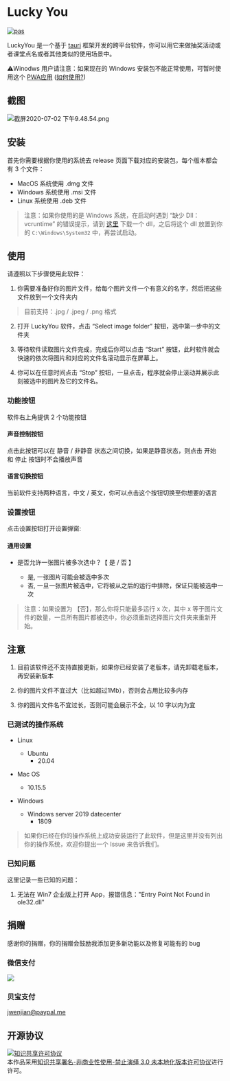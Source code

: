 # Lucky You

[![pas](https://img.shields.io/static/v1?&message=ProgressiveApp.Store&color=74b9ff&style=flat&label=Follow%20Lucky%20You%20at)](https://progressiveapp.store/pwa/Lucky-You)

LuckyYou 是一个基于 [tauri](https://github.com/tauri-apps/tauri) 框架开发的跨平台软件，你可以用它来做抽奖活动或者课堂点名或者其他类似的使用场景中。

⚠️Winodws 用户请注意：如果现在的 Windows 安装包不能正常使用，可暂时使用这个 [PWA应用](https://luckyyou.netlify.app) ([如何使用?](https://github.com/jwenjian/lucky-you/wiki/PWA-App))

## 截图

![截屏2020-07-02 下午9.48.54.png](https://i.loli.net/2020/07/02/KjhqGRrbJpCMIl9.png)

## 安装

首先你需要根据你使用的系统去 release 页面下载对应的安装包，每个版本都会有 3 个文件：

- MacOS 系统使用 .dmg 文件
- Windows 系统使用 .msi 文件
- Linux 系统使用 .deb 文件

> 注意：如果你使用的是 Windows 系统，在启动时遇到 “缺少 Dll： vcruntime” 的错误提示，请到 [这里](https://cn.dll-files.com/vcruntime140_1.dll.html) 下载一个 dll，之后将这个 dll 放置到你的 `C:\Windows\System32` 中，再尝试启动。

## 使用

请遵照以下步骤使用此软件：

1. 你需要准备好你的图片文件，给每个图片文件一个有意义的名字，然后把这些文件放到一个文件夹内

> 目前支持：.jpg / .jpeg / .png 格式

2. 打开 LuckyYou 软件，点击 “Select image folder” 按钮，选中第一步中的文件夹

3. 等待软件读取图片文件完成，完成后你可以点击 “Start” 按钮，此时软件就会快速的依次将图片和对应的文件名滚动显示在屏幕上。

4. 你可以在任意时间点击 “Stop” 按钮，一旦点击，程序就会停止滚动并展示此刻被选中的图片及它的文件名。

### 功能按钮

软件右上角提供 2 个功能按钮

#### 声音控制按钮

点击此按钮可以在 静音 / 非静音 状态之间切换，如果是静音状态，则点击 开始 和 停止 按钮时不会播放声音

#### 语言切换按钮

当前软件支持两种语言，中文 / 英文，你可以点击这个按钮切换至你想要的语言

### 设置按钮

点击设置按钮打开设置弹窗: 

#### 通用设置

- 是否允许一张图片被多次选中？【 是 / 否 】

  - 是, 一张图片可能会被选中多次
  - 否, 一旦一张图片被选中，它将被从之后的运行中排除，保证只能被选中一次

> 注意：如果设置为 【否】，那么你将只能最多运行 x 次，其中 x 等于图片文件的数量，一旦所有图片都被选中，你必须重新选择图片文件夹来重新开始。


## 注意

1. 目前该软件还不支持直接更新，如果你已经安装了老版本，请先卸载老版本，再安装新版本

2. 你的图片文件不宜过大（比如超过1Mb），否则会占用比较多内存

3. 你的图片文件名不宜过长，否则可能会展示不全，以 10 字以内为宜

### 已测试的操作系统

- Linux
  - Ubuntu
    - 20.04

- Mac OS
  - 10.15.5

- Windows
  - Windows server 2019 datecenter
    - 1809

> 如果你已经在你的操作系统上成功安装运行了此软件，但是这里并没有列出你的操作系统，欢迎你提出一个 Issue 来告诉我们。

### 已知问题

这里记录一些已知的问题：

1. 无法在 Win7 企业版上打开 App，报错信息："Entry Point Not Found in ole32.dll"


## 捐赠

感谢你的捐赠，你的捐赠会鼓励我添加更多新功能以及修复可能有的 bug

### 微信支付

![](public/wechat.png)

### 贝宝支付

[jwenjian@paypal.me](https://paypal.me/jwenjian/1)


## 开源协议

<a rel="license" href="http://creativecommons.org/licenses/by-nc-nd/3.0/"><img alt="知识共享许可协议" style="border-width:0" src="https://i.creativecommons.org/l/by-nc-nd/3.0/88x31.png" /></a><br />本作品采用<a rel="license" href="http://creativecommons.org/licenses/by-nc-nd/3.0/">知识共享署名-非商业性使用-禁止演绎 3.0 未本地化版本许可协议</a>进行许可。

